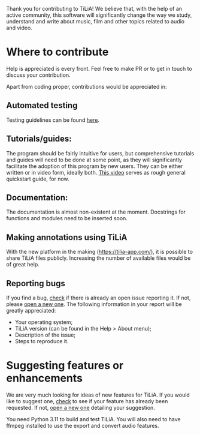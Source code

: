 Thank you for contributing to TiLiA! We believe that, with the help of an active community, this software will significantly change the way we study, understand and write about music, film and other topics related to audio and video.

# Where to contribute
Help is appreciated is every front. Feel free to make PR or to get in touch to discuss your contribution.

Apart from coding proper, contributions would be appreciated in:

## Automated testing
Testing guidelines can be found [here](docs/TESTING.md).

## Tutorials/guides:
The program should be fairly intuitive for users, but comprehensive tutorials and guides will need to be done at some point, as they will significantly facilitate the adoption of this program by new users. They can be either written or in video form, ideally both. [This video](https://vimeo.com/767282249) serves as rough general quickstart guide, for now.

## Documentation:
The documentation is almost non-existent at the moment. Docstrings for functions and modules need to be inserted soon.

## Making annotations using TiLiA
With the new platform in the making (https://tilia-app.com/), it is possible to share TiLiA files publicly. Increasing the number of available files would be of great help.

## Reporting bugs
If you find a bug, [check](https://github.com/TimeLineAnnotator/desktop/issues) if there is already an open issue reporting it. If not, please [open a new one](https://github.com/TimeLineAnnotator/desktop/issues/new). The following information in  your report will be greatly appreciated:

- Your operating system;
- TiLiA version (can be found in the Help > About menu);
- Description of the issue;
- Steps to reproduce it.

# Suggesting features or enhancements
We are very much looking for ideas of new features for TiLiA. If you would like to suggest one, [check](https://github.com/TimeLineAnnotator/desktop/issues) to see if your feature has already been requested. If not, [open a new one](https://github.com/TimeLineAnnotator/desktop/issues/new) detailing your suggestion.

You need Python 3.11 to build and test TiLiA. You will also need to have ffmpeg installed to use the export and convert audio features.

